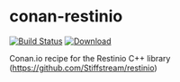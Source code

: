# conan-restinio
[![Build Status](https://travis-ci.org/kylemacfarlan/conan-restinio.svg?branch=master)](https://travis-ci.org/kylemacfarlan/conan-restinio)
[ ![Download](https://api.bintray.com/packages/kylemacfarlan/khm-conan/restinio%3Akhm/images/download.svg) ](https://bintray.com/kylemacfarlan/khm-conan/restinio%3Akhm/_latestVersion) 

Conan.io recipe for the Restinio C++ library (https://github.com/Stiffstream/restinio)
